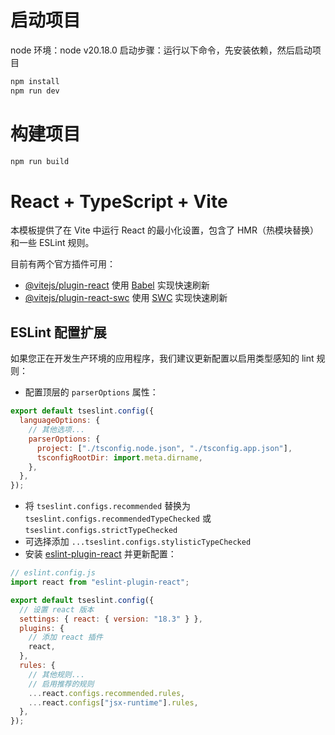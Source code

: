 # 启动项目

node 环境：node v20.18.0
启动步骤：运行以下命令，先安装依赖，然后启动项目

```bash
npm install
npm run dev
```

# 构建项目

```bash
npm run build
```

# React + TypeScript + Vite

本模板提供了在 Vite 中运行 React 的最小化设置，包含了 HMR（热模块替换）和一些 ESLint 规则。

目前有两个官方插件可用：

- [@vitejs/plugin-react](https://github.com/vitejs/vite-plugin-react/blob/main/packages/plugin-react/README.md) 使用 [Babel](https://babeljs.io/) 实现快速刷新
- [@vitejs/plugin-react-swc](https://github.com/vitejs/vite-plugin-react-swc) 使用 [SWC](https://swc.rs/) 实现快速刷新

## ESLint 配置扩展

如果您正在开发生产环境的应用程序，我们建议更新配置以启用类型感知的 lint 规则：

- 配置顶层的 `parserOptions` 属性：

```js
export default tseslint.config({
  languageOptions: {
    // 其他选项...
    parserOptions: {
      project: ["./tsconfig.node.json", "./tsconfig.app.json"],
      tsconfigRootDir: import.meta.dirname,
    },
  },
});
```

- 将 `tseslint.configs.recommended` 替换为 `tseslint.configs.recommendedTypeChecked` 或 `tseslint.configs.strictTypeChecked`
- 可选择添加 `...tseslint.configs.stylisticTypeChecked`
- 安装 [eslint-plugin-react](https://github.com/jsx-eslint/eslint-plugin-react) 并更新配置：

```js
// eslint.config.js
import react from "eslint-plugin-react";

export default tseslint.config({
  // 设置 react 版本
  settings: { react: { version: "18.3" } },
  plugins: {
    // 添加 react 插件
    react,
  },
  rules: {
    // 其他规则...
    // 启用推荐的规则
    ...react.configs.recommended.rules,
    ...react.configs["jsx-runtime"].rules,
  },
});
```
